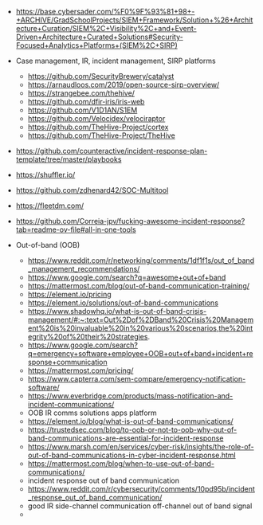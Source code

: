 

- https://base.cybersader.com/%F0%9F%93%81+98+-+ARCHIVE/GradSchoolProjects/SIEM+Framework/Solution+%26+Architecture+Curation/SIEM%2C+Visibility%2C+and+Event-Driven+Architecture+Curated+Solutions#Security-Focused+Analytics+Platforms+(SIEM%2C+SIRP)
- Case management, IR, incident management, SIRP platforms
    - https://github.com/SecurityBrewery/catalyst
    - https://arnaudloos.com/2019/open-source-sirp-overview/
    - https://strangebee.com/thehive/
    - https://github.com/dfir-iris/iris-web
    - https://github.com/V1D1AN/S1EM
    - https://github.com/Velocidex/velociraptor
    - https://github.com/TheHive-Project/cortex
    - https://github.com/TheHive-Project/TheHive
- https://github.com/counteractive/incident-response-plan-template/tree/master/playbooks
- https://shuffler.io/
- https://github.com/zdhenard42/SOC-Multitool
- https://fleetdm.com/
- https://github.com/Correia-jpv/fucking-awesome-incident-response?tab=readme-ov-file#all-in-one-tools

- Out-of-band (OOB)
    - https://www.reddit.com/r/networking/comments/1df1f1s/out_of_band_management_recommendations/
    - https://www.google.com/search?q=awesome+out+of+band
    - https://mattermost.com/blog/out-of-band-communication-training/
    - https://element.io/pricing
    - https://element.io/solutions/out-of-band-communications
    - https://www.shadowhq.io/what-is-out-of-band-crisis-management/#:~:text=Out%2Dof%2DBand%20Crisis%20Management%20is%20invaluable%20in%20various%20scenarios,the%20integrity%20of%20their%20strategies.
    - https://www.google.com/search?q=emergency+software+employee+OOB+out+of+band+incident+response+communication
    - https://mattermost.com/pricing/
    - https://www.capterra.com/sem-compare/emergency-notification-software/
    - https://www.everbridge.com/products/mass-notification-and-incident-communications/
    - OOB IR comms solutions apps platform
    - https://element.io/blog/what-is-out-of-band-communications/
    - https://trustedsec.com/blog/to-oob-or-not-to-oob-why-out-of-band-communications-are-essential-for-incident-response
    - https://www.marsh.com/en/services/cyber-risk/insights/the-role-of-out-of-band-communications-in-cyber-incident-response.html
    - https://mattermost.com/blog/when-to-use-out-of-band-communications/
    - incident response out of band communication
    - https://www.reddit.com/r/cybersecurity/comments/10pd95b/incident_response_out_of_band_communication/
    - good IR side-channel communication off-channel out of band signal
    - 